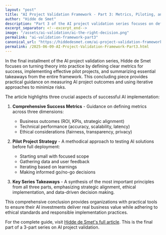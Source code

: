 ```yaml
---
layout: "post"
title: "AI Project Validation Framework - Part 3: Metrics, Piloting, and Key Takeaways"
author: "Hidde de Smet"
description: "Part 3 of the AI project validation series focuses on defining success metrics, running effective pilot projects, and summarizing key takeaways."
excerpt_separator: <!--excerpt_end-->
image: "/assets/ai-validation/ai-the-right-decision.png"
permalink: "ai-validation-framework-part3"
canonical_url: "https://hiddedesmet.com/ai-project-validation-framework-part3"
permalink: /2025-06-09-AI-Project-Validation-Framework-Part3.html
---
```


In the final installment of the AI project validation series, Hidde de Smet focuses on turning theory into practice by defining clear metrics for success, implementing effective pilot projects, and summarizing essential takeaways from the entire framework.<!--excerpt_end--> This concluding piece provides practical guidance on measuring AI project outcomes and using iterative approaches to minimize risks.

The article highlights three crucial aspects of successful AI implementation:

1. **Comprehensive Success Metrics** - Guidance on defining metrics across three dimensions:
   - Business outcomes (ROI, KPIs, strategic alignment)
   - Technical performance (accuracy, scalability, latency)
   - Ethical considerations (fairness, transparency, privacy)

2. **Pilot Project Strategy** - A methodical approach to testing AI solutions before full deployment:
   - Starting small with focused scope
   - Gathering data and user feedback
   - Iterating based on learnings
   - Making informed go/no-go decisions

3. **Key Series Takeaways** - A synthesis of the most important principles from all three parts, emphasizing strategic alignment, ethical implementation, and data-driven decision making.

This comprehensive conclusion provides organizations with practical tools to ensure their AI investments deliver real business value while adhering to ethical standards and responsible implementation practices.

For the complete guide, visit [Hidde de Smet's full article](https://hiddedesmet.com/ai-project-validation-framework-part3). This is the final part of a 3-part series on AI project validation.
